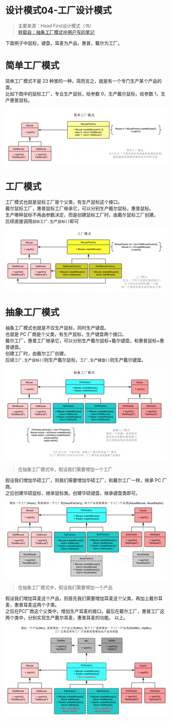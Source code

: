 # 设计模式04-工厂设计模式
> 主要来源：Head First设计模式（书）  
> [转载自：抽象工厂模式中用户写的笔记](http://www.runoob.com/design-pattern/abstract-factory-pattern.html)

下面例子中鼠标，键盘，耳麦为产品，惠普，戴尔为工厂。

# 简单工厂模式
简单工厂模式不是 23 种里的一种，简而言之，就是有一个专门生产某个产品的类。  
比如下图中的鼠标工厂，专业生产鼠标，给参数 0，生产戴尔鼠标，给参数 1，生产惠普鼠标。

![简单工厂](https://github.com/Thor-jelly/DesignPattern/blob/master/picture/%E7%AE%80%E5%8D%95%E5%B7%A5%E5%8E%82.png)

# 工厂模式
工厂模式也就是鼠标工厂是个父类，有生产鼠标这个接口。  
戴尔鼠标工厂，惠普鼠标工厂继承它，可以分别生产戴尔鼠标，惠普鼠标。  
生产哪种鼠标不再由参数决定，而是创建鼠标工厂时，由戴尔鼠标工厂创建。  
后续直接调用`鼠标工厂.生产鼠标()`即可

![工厂模式](https://github.com/Thor-jelly/DesignPattern/blob/master/picture/%E5%B7%A5%E5%8E%82%E6%A8%A1%E5%BC%8F.png)

# 抽象工厂模式
抽象工厂模式也就是不仅生产鼠标，同时生产键盘。  
也就是 PC 厂商是个父类，有生产鼠标，生产键盘两个接口。  
戴尔工厂，惠普工厂继承它，可以分别生产戴尔鼠标+戴尔键盘，和惠普鼠标+惠普键盘。  
创建工厂时，由戴尔工厂创建。  
后续`工厂.生产鼠标()`则生产戴尔鼠标，`工厂.生产键盘()`则生产戴尔键盘。

![抽象工厂](https://github.com/Thor-jelly/DesignPattern/blob/master/picture/抽象工厂.png)

> 在抽象工厂模式中，假设我们需要增加一个工厂

假设我们增加华硕工厂，则我们需要增加华硕工厂，和戴尔工厂一样，继承 PC 厂商。   
之后创建华硕鼠标，继承鼠标类。创建华硕键盘，继承键盘类即可。

![抽象工厂2](https://github.com/Thor-jelly/DesignPattern/blob/master/picture/%E6%8A%BD%E8%B1%A1%E5%B7%A5%E5%8E%822.png)

> 在抽象工厂模式中，假设我们需要增加一个产品

假设我们增加耳麦这个产品，则首先我们需要增加耳麦这个父类，再加上戴尔耳麦，惠普耳麦这两个子类。  
之后在PC厂商这个父类中，增加生产耳麦的接口。最后在戴尔工厂，惠普工厂这两个类中，分别实现生产戴尔耳麦，惠普耳麦的功能。 以上。

![抽象工厂3](https://github.com/Thor-jelly/DesignPattern/blob/master/picture/%E6%8A%BD%E8%B1%A1%E5%B7%A5%E5%8E%823.png)